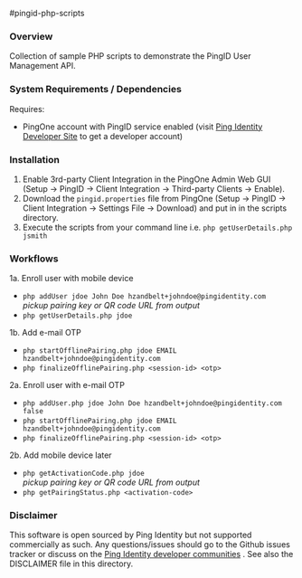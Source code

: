 #pingid-php-scripts

### Overview

Collection of sample PHP scripts to demonstrate the PingID User Management API.

### System Requirements / Dependencies

Requires:
 - PingOne account with PingID service enabled (visit [Ping Identity Developer Site] to get a developer account)
 
### Installation

1. Enable 3rd-party Client Integration in the PingOne Admin Web GUI (Setup -> PingID -> Client Integration -> Third-party Clients -> Enable).
2. Download the `pingid.properties` file from PingOne (Setup -> PingID -> Client Integration -> Settings File -> Download) and put in in the scripts directory.
3. Execute the scripts from your command line i.e. `php getUserDetails.php jsmith`

### Workflows

1a. Enroll user with mobile device  
- `php addUser jdoe John Doe hzandbelt+johndoe@pingidentity.com`  
*pickup pairing key or QR code URL from output*  
- `php getUserDetails.php jdoe`  

1b. Add e-mail OTP  
- `php startOfflinePairing.php jdoe EMAIL hzandbelt+johndoe@pingidentity.com`  
- `php finalizeOfflinePairing.php <session-id> <otp>`  

2a. Enroll user with e-mail OTP  
- `php addUser.php jdoe John Doe hzandbelt+johndoe@pingidentity.com false`  
- `php startOfflinePairing.php jdoe EMAIL hzandbelt+johndoe@pingidentity.com`  
- `php finalizeOfflinePairing.php <session-id> <otp>`  

2b. Add mobile device later  
- `php getActivationCode.php jdoe`  
*pickup pairing key or QR code URL from output*  
- `php getPairingStatus.php <activation-code>`

### Disclaimer

This software is open sourced by Ping Identity but not supported commercially as such. Any questions/issues should go to the Github issues tracker or discuss on the [Ping Identity developer communities] . See also the DISCLAIMER file in this directory.

[Ping Identity developer communities]: https://community.pingidentity.com/collaborate
[Ping Identity Developer Site]: https://developer.pingidentity.com/connect
